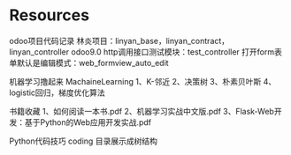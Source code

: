 # Resources
odoo项目代码记录
   林炎项目：linyan_base，linyan_contract，linyan_controller
   odoo9.0 http调用接口测试模块：test_controller
   打开form表单默认是编辑模式：web_formview_auto_edit


机器学习撸起来
    MachaineLearning
    1、K-邻近
    2、决策树
    3、朴素贝叶斯
    4、logistic回归，梯度优化算法

书籍收藏
    1、如何阅读一本书.pdf
    2、机器学习实战中文版.pdf
    3、Flask-Web开发：基于Python的Web应用开发实战.pdf

Python代码技巧
    coding
    目录展示成树结构
